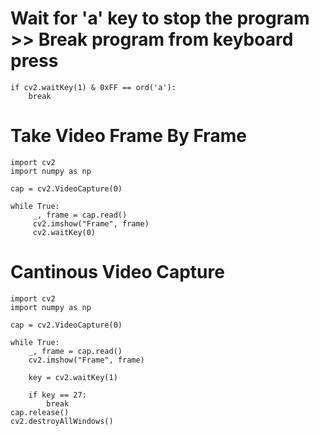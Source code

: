 # Wait for 'a' key to stop the program  >> Break program from keyboard press
    
    if cv2.waitKey(1) & 0xFF == ord('a'):
        break

# Take Video Frame By Frame

    import cv2
    import numpy as np

    cap = cv2.VideoCapture(0)

    while True:
         _, frame = cap.read()
         cv2.imshow("Frame", frame)
         cv2.waitKey(0)

# Cantinous Video Capture

    import cv2
    import numpy as np

    cap = cv2.VideoCapture(0)

    while True:
        _, frame = cap.read()
        cv2.imshow("Frame", frame)

        key = cv2.waitKey(1)

        if key == 27:
            break
    cap.release()
    cv2.destroyAllWindows()
